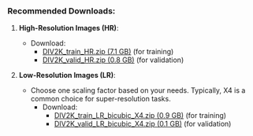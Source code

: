 ### Recommended Downloads:

1. **High-Resolution Images (HR)**:
   - Download:
     - [DIV2K_train_HR.zip (7.1 GB)](https://data.vision.ee.ethz.ch/cvl/DIV2K/DIV2K_train_HR.zip) (for training)
     - [DIV2K_valid_HR.zip (0.8 GB)](https://data.vision.ee.ethz.ch/cvl/DIV2K/DIV2K_valid_HR.zip) (for validation)

2. **Low-Resolution Images (LR)**:
   - Choose one scaling factor based on your needs. Typically, X4 is a common choice for super-resolution tasks.
     - Download:
       - [DIV2K_train_LR_bicubic_X4.zip (0.9 GB)](https://data.vision.ee.ethz.ch/cvl/DIV2K/DIV2K_train_LR_bicubic_X4.zip) (for training)
       - [DIV2K_valid_LR_bicubic_X4.zip (0.1 GB)](https://data.vision.ee.ethz.ch/cvl/DIV2K/DIV2K_valid_LR_bicubic_X4.zip) (for validation)


